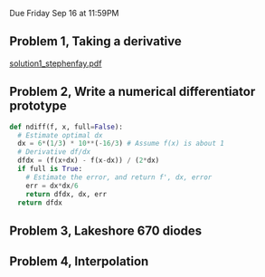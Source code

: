 Due Friday Sep 16 at 11:59PM

## Problem 1, Taking a derivative

[solution1_stephenfay.pdf](https://github.com/dcxSt/computational_methods_phys512/files/9543776/solution1_stephenfay.pdf)

## Problem 2, Write a numerical differentiator prototype
```python
def ndiff(f, x, full=False):
  # Estimate optimal dx
  dx = 6*(1/3) * 10**(-16/3) # Assume f(x) is about 1
  # Derivative df/dx
  dfdx = (f(x+dx) - f(x-dx)) / (2*dx)
  if full is True:
    # Estimate the error, and return f', dx, error
    err = dx*dx/6
    return dfdx, dx, err
  return dfdx
```

## Problem 3, Lakeshore 670 diodes




## Problem 4, Interpolation




